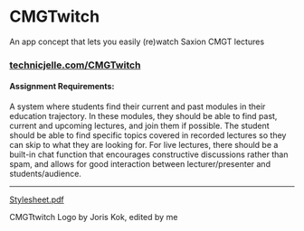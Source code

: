 # CMGTwitch

An app concept that lets you easily (re)watch Saxion CMGT lectures

### [technicjelle.com/CMGTwitch](https://technicjelle.com/CMGTwitch/)

#### Assignment Requirements:

A system where students find their current and past modules in their education trajectory. In these modules, they should be able to find past, current and upcoming lectures, and join them if possible. The student should be able to find specific topics covered in recorded lectures so they can skip to what they are looking for. For live lectures, there should be a built-in chat function that encourages constructive discussions rather than spam, and allows for good interaction between lecturer/presenter and students/audience.

---

[Stylesheet.pdf](https://github.com/TechnicJelle/CMGTwitch/blob/main/.github/Stylesheet.pdf)

CMGTtwitch Logo by Joris Kok, edited by me
